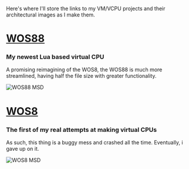 Here's where I'll store the links to my VM/VCPU projects and their architectural images as I make them.

# [WOS88](https://github.com/Bogg-cpu/WOS88)
### My newest Lua based virtual CPU
A promising reimagining of the WOS8, the WOS88 is much more streamlined, having half the file size with greater functionality.

![WOS88 MSD](https://github.com/user-attachments/assets/71a05736-cfce-4ca2-a49f-94b0c415872e)


# [WOS8](https://github.com/Bogg-cpu/WOS8)
### The first of my real attempts at making virtual CPUs
As such, this thing is a buggy mess and crashed all the time. Eventually, i gave up on it.

![WOS8 MSD](https://github.com/user-attachments/assets/de9a630f-d77c-407b-b5d4-82b94d911244)
